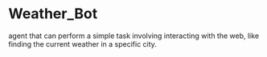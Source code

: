 # Weather_Bot
agent that can perform a simple task involving interacting with the  web, like finding the current weather in a specific city. 
